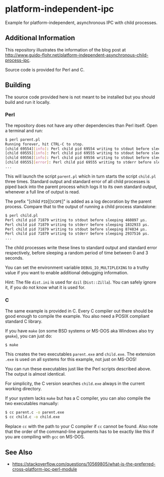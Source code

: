 # platform-independent-ipc

Example for platform-independent, asynchronous IPC with child processes.

## Additional Information

This repository illustrates the information of the blog post at
http://www.guido-flohr.net/platform-independent-asynchronous-child-process-ipc.

Source code is provided for Perl and C.

## Building

The source code provided here is not meant to be installed but you should
build and run it locally.

### Perl

The repository does not have any other dependencies than Perl itself.  Open a
terminal and run:

```sh
$ perl parent.pl
Running forever, hit CTRL-C to stop.
[child 69554][info]: Perl child pid 69554 writing to stdout before sleeping 2261943 μs.
[child 69555][info]: Perl child pid 69555 writing to stdout before sleeping 858209 μs.
[child 69556][info]: Perl child pid 69556 writing to stdout before sleeping 2370161 μs.
[child 69555][error]: Perl child pid 69555 writing to stderr before sleeping 2860666 μs.
...
```

This will launch the script `parent.pl` which in turn starts the script
`child.pl` three times.  Standard output and standard error of all child
processes is piped back into the parent process which logs it to its own
standard output, whenever a full line of output is read.

The prefix "[child `PID`][`SCOPE`]" is added as a log decoration by the parent
process.  Compare that to the output of running a child process standalone:

```sh
$ perl child.pl
Perl child pid 71879 writing to stdout before sleeping 460897 μs.
Perl child pid 71879 writing to stderr before sleeping 1832933 μs.
Perl child pid 71879 writing to stdout before sleeping 874834 μs.
Perl child pid 71879 writing to stderr before sleeping 2937516 μs.
...
```

The child processes write these lines to standard output and standard error
respectively, before sleeping a random period of time between 0 and 3 seconds.

You can set the environment variable `DEBUG_IO_MULTIPLEXING` to a truthy
value if you want to enable additional debugging information.

Hint: The file `dist.ini` is used for `dzil` (`Dist::Zilla`).  You can safely
ignore it, if you do not know what it is used for.

### C

The same example is provided in C.  Every C compiler out there should be good
enough to compile the example.  You also need a POSIX compliant standard C
library.

If you have `make` (on some BSD systems or MS-DOS aka Windows also try `gmake`),
you can just do:

```sh
$ make
```

This creates the two executables `parent.exe` and `child.exe`.  The extension
`.exe` is used on all systems for this example, not just on MS-DOS!

You can run these executables just like the Perl scripts described above.  The
output is almost identical.

For simplicity, the C version searches `child.exe` always in the current
working directory.

If your system lacks `make` but has a C compiler, you can also compile the
two executables manually:

```sh
$ cc parent.c -o parent.exe
$ cc child.c -o child.exe
```

Replace `cc` with the path to your C compiler if `cc` cannot be found.  Also
note that the order of the command-line arguments has to be exactly like this
if you are compiling with `gcc` on MS-DOS.

## See Also

* https://stackoverflow.com/questions/10569805/what-is-the-preferred-cross-platform-ipc-perl-module
